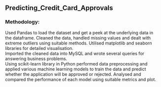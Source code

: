 ## Predicting_Credit_Card_Approvals
### Methodology:
Used Pandas to load the dataset and get a peek at the underlying data in the dataframe. Cleaned the data, handled missing values and dealt with extreme outliers using suitable methods. Utilised matplotlib and seaborn libraries for detailed visualisation.  
Imported the cleaned data into MySQL and wrote several queries for answering business problems.  
Using scikit-learn library in Python performed data preprocessing and applied various machine learning models to train the data and predict whether the application will be approved or rejected. Analysed and compared the performance of each model using suitable metrics and plot. 
